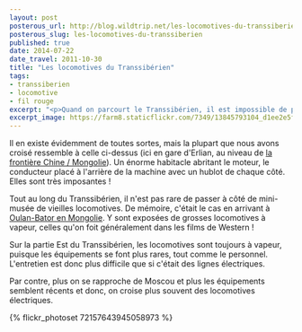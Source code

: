 ```yaml
---
layout: post
posterous_url: http://blog.wildtrip.net/les-locomotives-du-transsiberien
posterous_slug: les-locomotives-du-transsiberien
published: true
date: 2014-07-22
date_travel: 2011-10-30
title: "Les locomotives du Transsibérien"
tags:
- transsiberien
- locomotive
- fil rouge
excerpt: "<p>Quand on parcourt le Transsibérien, il est impossible de passer à côté de ces énormes locomotives tractant des dizaines de wagons tout au long de la Sibérie.</p><p>Comme <a href='/les-bagnoles-russes'>les UAZ</a>, je me suis pris d'une courte passion pour les différentes locomotives qu'on a croisées sur notre chemin: il y en avait de toutes sortes, à vapeur, électriques...</p>"
excerpt_image: https://farm8.staticflickr.com/7349/13845793104_d1ee2e5f8a_c.jpg
---
```


Il en existe évidemment de toutes sortes, mais la plupart que nous avons croisé ressemble à celle ci-dessus (ici en gare d'Erlian, au niveau de [la frontière Chine / Mongolie](/les-frontieres-mongole-et-russe)). Un énorme habitacle abritant le moteur, le conducteur placé à l'arrière de la machine avec un hublot de chaque côté. Elles sont très imposantes !

Tout au long du Transsibérien, il n'est pas rare de passer à côté de mini-musée de vieilles locomotives. De mémoire, c'était le cas en arrivant à [Oulan-Bator en Mongolie](/la-mongolie). Y sont exposées de grosses locomotives à vapeur, celles qu'on foit généralement dans les films de Western !

Sur la partie Est du Transsibérien, les locomotives sont toujours à vapeur, puisque les équipements se font plus rares, tout comme le personnel. L'entretien est donc plus difficile que si c'était des lignes électriques.

Par contre, plus on se rapproche de Moscou et plus les équipements semblent récents et donc, on croise plus souvent des locomotives électriques.

{% flickr_photoset 72157643945058973 %}
